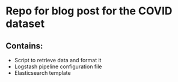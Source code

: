 # Repo for blog post for the COVID dataset

## Contains:

- Script to retrieve data and format it
- Logstash pipeline configuration file
- Elasticsearch template
